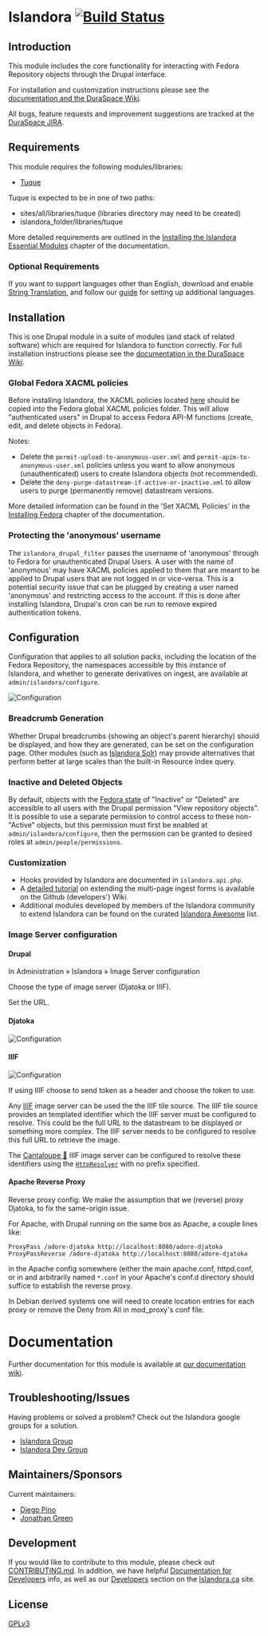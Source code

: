 # Islandora [![Build Status](https://travis-ci.org/Islandora/islandora.png?branch=7.x)](https://travis-ci.org/Islandora/islandora)

## Introduction

This module includes the core functionality for interacting with Fedora Repository objects through the Drupal interface.

For installation and customization instructions please see the [documentation and the DuraSpace Wiki](https://wiki.duraspace.org/display/ISLANDORA/Islandora).

All bugs, feature requests and improvement suggestions are tracked at the [DuraSpace JIRA](https://jira.duraspace.org/browse/ISLANDORA).


## Requirements

This module requires the following modules/libraries:

* [Tuque](https://github.com/islandora/tuque)

Tuque is expected to be in one of two paths:

* sites/all/libraries/tuque (libraries directory may need to be created)
* islandora_folder/libraries/tuque

More detailed requirements are outlined in the [Installing the Islandora Essential Modules](https://wiki.duraspace.org/display/ISLANDORA/milestone+5+-++Installing+the+Islandora+Essential+Modules) chapter of the documentation.

### Optional Requirements

If you want to support languages other than English, download and enable [String Translation](https://drupal.org/project/i18n), and follow our [guide](https://github.com/Islandora/islandora/wiki/Multilingual-Support) for setting up additional languages.

## Installation

This is one Drupal module in a suite of modules (and stack of related software) which are required for Islandora to function correctly. For full installation instructions please see the [documentation in the DuraSpace Wiki](https://wiki.duraspace.org/display/ISLANDORA/Islandora).

### Global Fedora XACML policies
Before installing Islandora, the XACML policies located [here](https://github.com/Islandora/islandora-xacml-policies) should be copied into the Fedora global XACML policies folder. This will allow "authenticated users" in Drupal to access Fedora API-M functions (create, edit, and delete objects in Fedora).

Notes:
* Delete the `permit-upload-to-anonymous-user.xml` and `permit-apim-to-anonymous-user.xml` policies unless you want to allow anonymous (unauthenticated) users to create Islandora objects (not recommended).
* Delete the `deny-purge-datastream-if-active-or-inactive.xml` to allow users to purge (permanently remove) datastream versions.

More detailed information can be found in the 'Set XACML Policies' in the [Installing Fedora](https://wiki.duraspace.org/display/ISLANDORA/milestone+1+-+Installing+Fedora) chapter of the documentation.

### Protecting the 'anonymous' username
The `islandora_drupal_filter` passes the username of 'anonymous' through to Fedora for unauthenticated Drupal Users. A user with the name of 'anonymous' may have XACML policies applied to them that are meant to be applied to Drupal users that are not logged in or vice-versa. This is a potential security issue that can be plugged by creating a user named 'anonymous' and restricting access to the account. If this is done after installing Islandora, Drupal's cron can be run to remove expired authentication tokens.


## Configuration

Configuration that applies to all solution packs, including the location of the Fedora Repository, the namespaces accessible by this instance of Islandora, and whether to generate derivatives on ingest, are available at  `admin/islandora/configure`.

![Configuration](https://user-images.githubusercontent.com/1943338/40320855-724afcba-5d03-11e8-9109-0b8413349839.png)

### Breadcrumb Generation

Whether Drupal breadcrumbs (showing an object's parent hierarchy) should be displayed, and how they are generated, can be set on the configuration page. Other modules (such as [Islandora Solr](https://github.com/Islandora/islandora_solr_search)) may provide  alternatives that perform better at large scales than the built-in Resource Index query.

### Inactive and Deleted Objects

By default, objects with the [Fedora state](https://wiki.duraspace.org/display/FEDORA38/Fedora+Digital+Object+Model) of "Inactive" or "Deleted" are accessible to all users with the Drupal permission "View repository objects". It is possible to use a separate permission to control access to these non-"Active" objects, but this permission must first be enabled at `admin/islandora/configure`, then the permssion can be granted to desired roles at `admin/people/permissions`.

### Customization

* Hooks provided by Islandora are documented in `islandora.api.php`. 
* A [detailed tutorial](https://github.com/Islandora/islandora/wiki/Multi-paged-Ingest-Forms) on extending the multi-page ingest forms is available on the Github (developers') Wiki.
* Additional modules developed by members of the Islandora community to extend Islandora can be found on the curated [Islandora Awesome](https://github.com/Islandora-Labs/islandora_awesome) list.

### Image Server configuration


#### Drupal

In Administration » Islandora » Image Server configuration

Choose the type of image server (Djatoka or IIIF).

Set the URL.

#### Djatoka

![Configuration](https://user-images.githubusercontent.com/2857697/63660444-1a24c400-c77c-11e9-831d-5f3fc71b085e.png)

#### IIIF

![Configuration](https://user-images.githubusercontent.com/2857697/63660476-43455480-c77c-11e9-8460-c3d2639e7575.png)

If using IIIF choose to send token as a header and choose the token to use.

Any [IIIF](http://iiif.io) image server can be used the the IIIF tile source. The IIIF tile source provides an templated identifier which the IIIF server must be configured to resolve. This could be the full URL to the datastream to be displayed or something more complex. The IIIF server needs to be configured to resolve this full URL to retrieve the image.

The [Cantaloupe 🍈](https://medusa-project.github.io/cantaloupe/) IIIF image server can be configured to resolve these identifiers using the [`HttpResolver`](https://medusa-project.github.io/cantaloupe/manual/3.3/resolvers.html#HttpResolver) with no prefix specified.

#### Apache Reverse Proxy

Reverse proxy config: We make the assumption that we (reverse) proxy Djatoka, to fix the same-origin issue.

For Apache, with Drupal running on the same box as Apache, a couple lines like:

```
ProxyPass /adore-djatoka http://localhost:8080/adore-djatoka
ProxyPassReverse /adore-djatoka http://localhost:8080/adore-djatoka
```

in the Apache config somewhere (either the main apache.conf, httpd.conf, or in and arbitrarily named `*.conf` in your Apache's conf.d directory should suffice to establish the reverse proxy.

In Debian derived systems one will need to create location entries for each proxy or remove the Deny from All in mod_proxy's conf file.

# Documentation

Further documentation for this module is available at [our documentation wiki](https://wiki.duraspace.org/display/ISLANDORA/Islandora+Core+Module).

## Troubleshooting/Issues

Having problems or solved a problem? Check out the Islandora google groups for a solution.

* [Islandora Group](https://groups.google.com/forum/?hl=en&fromgroups#!forum/islandora)
* [Islandora Dev Group](https://groups.google.com/forum/?hl=en&fromgroups#!forum/islandora-dev)

## Maintainers/Sponsors

Current maintainers:

* [Diego Pino](https://github.com/DiegoPino)
* [Jonathan Green](https://github.com/jonathangreen)

## Development

If you would like to contribute to this module, please check out [CONTRIBUTING.md](CONTRIBUTING.md). In addition, we have helpful [Documentation for Developers](https://github.com/Islandora/islandora/wiki#wiki-documentation-for-developers) info, as well as our [Developers](http://islandora.ca/developers) section on the [Islandora.ca](http://islandora.ca) site.

## License

[GPLv3](http://www.gnu.org/licenses/gpl-3.0.txt)
